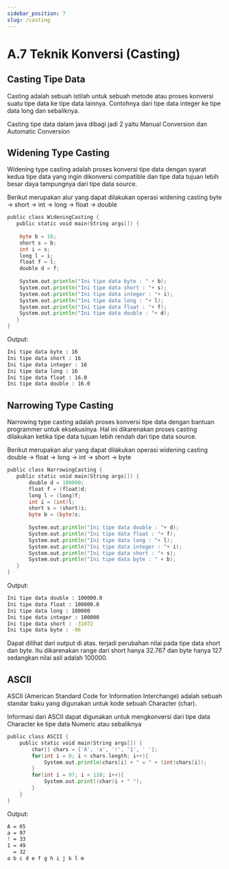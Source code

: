 ```yaml
---
sidebar_position: 7
slug: /casting
---
```


# A.7 Teknik Konversi (Casting)

## Casting Tipe Data

Casting adalah sebuah istilah untuk sebuah metode atau proses konversi suatu tipe data ke tipe data lainnya. Contohnya dari tipe data integer ke tipe data long dan sebaliknya.

Casting tipe data dalam java dibagi jadi 2 yaitu Manual Conversion dan Automatic Conversion

## Widening Type Casting

Widening type casting adalah proses konversi tipe data dengan syarat kedua tipe data yang ingin dikonversi compatible dan tipe data tujuan lebih besar daya tampungnya dari tipe data source.

Berikut merupakan alur yang dapat dilakukan operasi widening casting
byte -> short -> int -> long -> float -> double

```go
public class WideningCasting {
   public static void main(String args[]) {
       
    byte b = 16;
    short s = b;
    int i = s;
    long l = i;
    float f = l;
    double d = f;
    
    System.out.println("Ini tipe data byte : " + b);
    System.out.println("Ini tipe data short : "+ s);
    System.out.println("Ini tipe data integer : "+ i);
    System.out.println("Ini tipe data long : "+ l);
    System.out.println("Ini tipe data float : "+ f);
    System.out.println("Ini tipe data double : "+ d);
   }
}
```

Output:

```sh
Ini tipe data byte : 16
Ini tipe data short : 16
Ini tipe data integer : 16
Ini tipe data long : 16
Ini tipe data float : 16.0
Ini tipe data double : 16.0
```

## Narrowing Type Casting

Narrowing type casting adalah proses konversi tipe data dengan bantuan programmer untuk eksekusinya. Hal ini dikarenakan proses casting dilakukan ketika tipe data tujuan lebih rendah 
dari tipe data source.

Berikut merupakan alur yang dapat dilakukan operasi widening casting
double -> float -> long -> int -> short -> byte

```go
public class NarrowingCasting {
   public static void main(String args[]) {
       double d = 100000;
       float f = (float)d;
       long l = (long)f;
       int i = (int)l;
       short s = (short)i;
       byte b = (byte)s;
       
       System.out.println("Ini tipe data double : "+ d);   
	   System.out.println("Ini tipe data float : "+ f);
       System.out.println("Ini tipe data long : "+ l);
       System.out.println("Ini tipe data integer : "+ i);
       System.out.println("Ini tipe data short : "+ s);
       System.out.println("Ini tipe data byte : " + b);
   }
}
```

Output:

```sh
Ini tipe data double : 100000.0
Ini tipe data float : 100000.0
Ini tipe data long : 100000
Ini tipe data integer : 100000
Ini tipe data short : -31072
Ini tipe data byte : -96
```

Dapat dilihat dari output di atas. terjadi perubahan nilai pada tipe data short dan byte. Itu dikarenakan range dari short hanya 32.767 dan byte hanya 127 sedangkan nilai asli adalah 100000. 

## ASCII

ASCII (American Standard Code for Information Interchange) adalah sebuah standar baku yang digunakan untuk kode sebuah Character (char).

Informasi dari ASCII dapat digunakan untuk mengkonversi dari tipe data Character ke tipe data Numeric atau sebaliknya

```go
public class ASCII {
    public static void main(String args[]) {
        char[] chars = {'A', 'a', '!', '1', ' '};
        for(int i = 0; i < chars.length; i++){
            System.out.println(chars[i] + " = " + (int)chars[i]);
        }
        for(int i = 97; i < 110; i++){
            System.out.print((char)i + " ");
        }
    }
}
```

Output:

```sh
A = 65
a = 97
! = 33
1 = 49
  = 32
a b c d e f g h i j k l m 
```